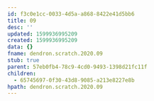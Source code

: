 ```yaml
---
id: f3c0e1cc-0033-4d5a-a868-8422e41d5bb6
title: 09
desc: ''
updated: 1599936995209
created: 1599936995209
data: {}
fname: dendron.scratch.2020.09
stub: true
parent: 57eb0fb4-78c9-4cd0-9493-1398d21fc11f
children:
  - 65745697-0f30-43d8-9085-a213e8227e8b
hpath: dendron.scratch.2020.09
---
```


